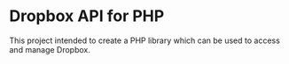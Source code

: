 Dropbox API for PHP
=========================

This project intended to create a PHP library which can be used to access and manage Dropbox.